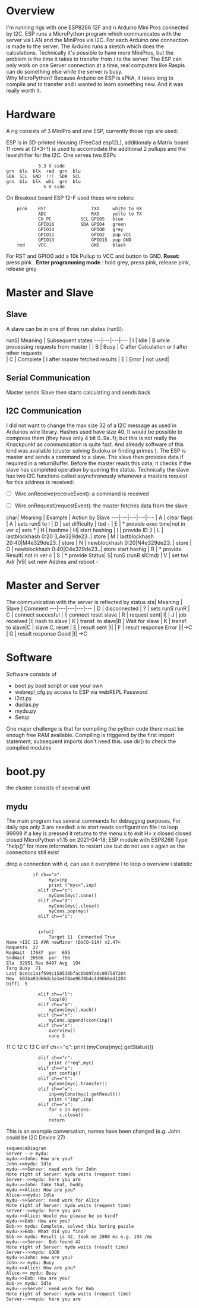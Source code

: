 ﻿
# Overview

I'm running  rigs  with one  ESP8266 12F and n Arduino Mini Pros connected by I2C. ESP runs a MicroPython program which communicates with the server via LAN and the MiniPros via I2C. For each Arduino one connection is made to the server. The Arduino runs a sketch which does the calculations.
Technically it's possible to have more MiniPros, but the problem is the time it takes to transfer from / to the server.  The ESP can only work on one Server connection at a time, real computers like Raspis can do something else while the server is busy.  
Why MicroPython? Because Arduino on ESP is aPitA, it takes long to compile and to transfer and i wanted to learn something new. And it was really worth it. 

# Hardware
A rig consists of 3 MiniPro and one ESP, currently those rigs are used:

ESP is in 3D-printed Housing (FreeCad esp12L), additionaly a Matrix board 11 rows at (3*3+1) is used to accomodate the additional 2 pullups and the levelshifter for the I2C. One  serves two ESPs

                3.3 V side 
    grn  blu  blk  red  grn  blu   
    SDA  SCL  GND  !!!  SDA  SCL    
    grn  blu  blk  whi  grn  blu   
                  5 V side
       

On Breakout board  ESP 12-F  used these wire  colors:

        pink    RST					TXD		white to RX
            	ADC					RXD		yello to TX
            	CH_PC			SCL	GPIO5 	blue
            	GPIO16			SDA	GPIO4	green 
            	GPIO14				GPIO0	grey
		        GPIO12				GPIO2	pup VCC
		    	GPIO13				GPIO15	pup GND
    	red     VCC			        GND		black


For RST and GPIO0 add a 10k Pullup to VCC and button to GND.
**Reset:**  press pink .
**Enter programming mode** : hold grey, press pink,  release pink,  release grey

# Master and Slave

## Slave
A slave can be in one of three run states (runS):

runS|   Meaning |     Subsequent states
---|---|---|---
| I |  Idle | B while processing requests from master    | 
| B |  Busy | C after Calculation or I after other requests  
| C |  Complete | I after master fetched results
| E |  Error | not used| 

## Serial Communication
Master sends 
Slave then starts calculating and sends back 


## I2C Communication

I did not want to change the max size 32 of a I2C message as used in Arduinos wire library.  Hashes used have size 40.  It would be possible to compress them (they have only 4 bit 0..9a..f); but this is not really the Knackpunkt as communication is quite fast. And already software of this kind was available (cluster solving Sudoku or finding primes ). The ESP is master and sends a command to a slave. The slave then provides data if required in a returnBuffer. Before the master reads this data, it checks if the slave has completed operation by quering the status. Technically the  slave has two I2C functions called asynchronously whenever a masters request for this address is received:

 - [ ] Wire.onReceive(receiveEvent):	a command is received
 - [ ]  Wire.onRequest(requestEvent):  the master fetches data from the slave
 

              

char|   Meaning | Example  |    Action by Slave
---|---|---|---|---
| A |  clear flags | A     |   sets runS to I
| D |  set difficulty  | tbd                     -
| E |  * provide exec time|not in ver c| sets *
| H |  hashme   | H| start hashing
| I |  provide ID          |I
| L |  lastblockhash 0:20  |L4e329de23..| store
| M |  lastblockhash 20:40|M4e329de23..| store
| N |  newblockhash 0:20|N4e329de23..| store
| O |  newblockhash 0:40|O4e329de23..| store start hashig
| R |  *  provide Result| not in ver c
| S |  *  provide Status| S| runS (runR slCmd)
| V |  set twi Adr |V8| set new Addres and reboot         -



# Master and Server
The communication with the server is reflected by status
sta|   Meaning | Slave  |    Comment
---|---|---|---|---
| D |  disconnected | ?     |   sets runS runR
| C |  connect succesful  | I|  connect reset  slave
| R |  request sent| I|
| J |  job received  |I|  hash to slave
| K |  transf. to slave|B |  Wait for slave 
| K |  transf. to slave|C |  slave C, reset
| E |  result sent     |I|
| F |  result response Error     |I|->C
| G |  result response Good     |I| ->C






# Software

Software consists of

 - boot.py		boot script or use your own 
 - webrepl_cfg.py access to ESP via   webREPL Password 
 -  i2ct.py	 
 - duclas.py 
 - mydu.py 
 - Setup

One major challenge is that for compiling the python code there must be enough free RAM available. Compiling is triggered by the first import statement, subsequent imports don't need this. use dir() to check the compiled modules
# boot.py


the cluster consists of several unit
## mydu
The main program has several commands for debugging purposes,
For daily ops only 3 are needed:
s to start  reads configuration file 
l to loop 99999 
if a key is pressed it returns to the menu
x  to exit
H> x
closed
closed
closed
MicroPython v1.15 on 2021-04-18; ESP module with ESP8266
Type "help()" for more information.
to restart use 
but do not use s again as the connections still exist

drop a connection with d, can use it everytime
l to
 loop
o overview 
i statistic 

              if ch=="a":
                    myc=inp
                    print ("myc=",inp)
                elif ch=="c":
                    myCons[myc].conn()
                elif ch=="d":
                    myCons[myc].close()
                    myCons.pop(myc)
                elif ch=="i":

  
                info()               
                    Target 11  Connected True
    Name >I2C 11 AVR newMiner (DUCO-S1A) v2.47<
    Requests  27
    ReqWait  17687  per  655
    SndWait  20686  per  766
    Ela  32951 Res 6407 Avg  194
    Targ Busy  71
    Last bcecc1a1f599c158538bfac6b897a6c897587204
    New  b03ba93d66dc1e1e4f8ae9670b4c4496b6ed1284
    Diffi  5

                elif ch=="l":
                    loop(0)  
                elif ch=="m":
                    myCons[myc].mach()                     
                elif ch=="n":
                    myCons.append(ccon(inp))  
                elif ch=="o":
                    overview()  
                    cons 3
11 C
12 C
13 C
                elif ch=="q":
                    print (myCons[myc].getStatus())
                    
                elif ch=="r":
                    print ("req",myc)
                elif ch=="s":
                    get_config()
                elif ch=="t":
                    myCons[myc].transfer() 
                elif ch=="w":
                    inp=myCons[myc].getResult()
                    print ("inp",inp)
                elif ch=="x":
                    for c in myCons:
                        c.close()
                    return




This is an example conversation, names have been changed (e.g. John could be I2C Device 27)
```mermaid
sequenceDiagram
Server --> mydu:  
mydu->>John: How are you?
John->>mydu: Idle
mydu-->>Server: need work for John
Note right of Server: mydu waits (request time) 
Server-->>mydu: here you are
mydu->>John: Take that, buddy
mydu->>Alice: How are you?
Alice->>mydu: Idle
mydu-->>Server: need work for Alice
Note right of Server: mydu waits (request time) 
Server-->>mydu: here you are
mydu->>Alice: Would you please be so kind?
mydu->>Bob: How are you?
Bob->> mydu: Complete, solved this boring puzzle
mydu->>Bob: What did you find?
Bob->> mydu: Result is 42, took me 2800 ms e.g. 194 /ms
mydu-->>Server: Bob found 42
Note right of Server: mydu waits (result time) 
Server-->>mydu: GOOD
mydu->>John: How are you?
John->> mydu: Busy
mydu->>Alice: How are you?
Alice->> mydu: Busy
mydu->>Bob: How are you?
Bob->> mydu: Idle
mydu-->>Server: need work for Bob
Note right of Server: mydu waits (request time) 
Server-->>mydu: here you are

```

